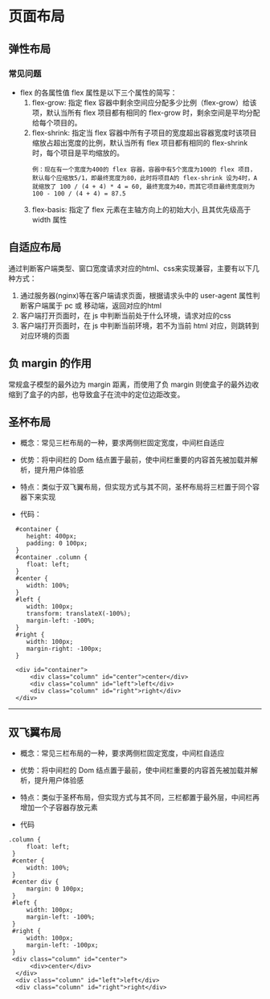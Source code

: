 # 页面布局

## 弹性布局

### 常见问题
- flex 的各属性值
flex 属性是以下三个属性的简写：
  1. flex-grow: 指定 flex 容器中剩余空间应分配多少比例（flex-grow）给该项，默认当所有 flex 项目都有相同的 flex-grow 时，剩余空间是平均分配给每个项目的。
  2. flex-shrink: 指定当 flex 容器中所有子项目的宽度超出容器宽度时该项目缩放占超出宽度的比例，默认当所有 flex 项目都有相同的 flex-shrink 时，每个项目是平均缩放的。
      ```
      例：现在有一个宽度为400的 flex 容器，容器中有5个宽度为100的 flex 项目，默认每个应缩放5/1，即最终宽度为80，此时将项目A的 flex-shrink 设为4时，A就缩放了 100 / (4 + 4) * 4 = 60, 最终宽度为40，而其它项目最终宽度则为 100 - 100 / (4 + 4) = 87.5
      ```
  3. flex-basis: 指定了 flex 元素在主轴方向上的初始大小, 且其优先级高于 width 属性

## 自适应布局

通过判断客户端类型、窗口宽度请求对应的html、css来实现兼容，主要有以下几种方式：
1. 通过服务器(nginx)等在客户端请求页面，根据请求头中的 user-agent 属性判断客户端属于 pc 或 移动端，返回对应的html
2. 客户端打开页面时，在 js 中判断当前处于什么环境，请求对应的css
3. 客户端打开页面时，在 js 中判断当前环境，若不为当前 html 对应，则跳转到对应环境的页面

## 负 margin 的作用

常规盒子模型的最外边为 margin 距离，而使用了负 margin 则使盒子的最外边收缩到了盒子的内部，也导致盒子在流中的定位边距改变。

## 圣杯布局

- 概念：常见三栏布局的一种，要求两侧栏固定宽度，中间栏自适应

- 优势：将中间栏的 Dom 结点置于最前，使中间栏重要的内容首先被加载并解析，提升用户体验感

- 特点：类似于双飞翼布局，但实现方式与其不同，圣杯布局将三栏置于同个容器下来实现

- 代码：

```[css]
  #container {
     height: 400px;
     padding: 0 100px;
  }
  #container .column {
     float: left;
  }
  #center {
     width: 100%;
  }
  #left {
     width: 100px;
     transform: translateX(-100%);
     margin-left: -100%;
  }
  #right {
     width: 100px;
     margin-right: -100px;
  }

  <div id="container">
      <div class="column" id="center">center</div>
      <div class="column" id="left">left</div>
      <div class="column" id="right">right</div>
  </div>
```

---

## 双飞翼布局

- 概念：常见三栏布局的一种，要求两侧栏固定宽度，中间栏自适应

- 优势：将中间栏的 Dom 结点置于最前，使中间栏重要的内容首先被加载并解析，提升用户体验感

- 特点：类似于圣杯布局，但实现方式与其不同，三栏都置于最外层，中间栏再增加一个子容器存放元素

- 代码

```[css]
.column {
     float: left;
 }
 #center {
     width: 100%;
 }
 #center div {
     margin: 0 100px;
 }
 #left {
     width: 100px;
     margin-left: -100%;
 }
 #right {
     width: 100px;
     margin-left: -100px;
 }
 <div class="column" id="center">
      <div>center</div>
  </div>
  <div class="column" id="left">left</div>
  <div class="column" id="right">right</div>
```
